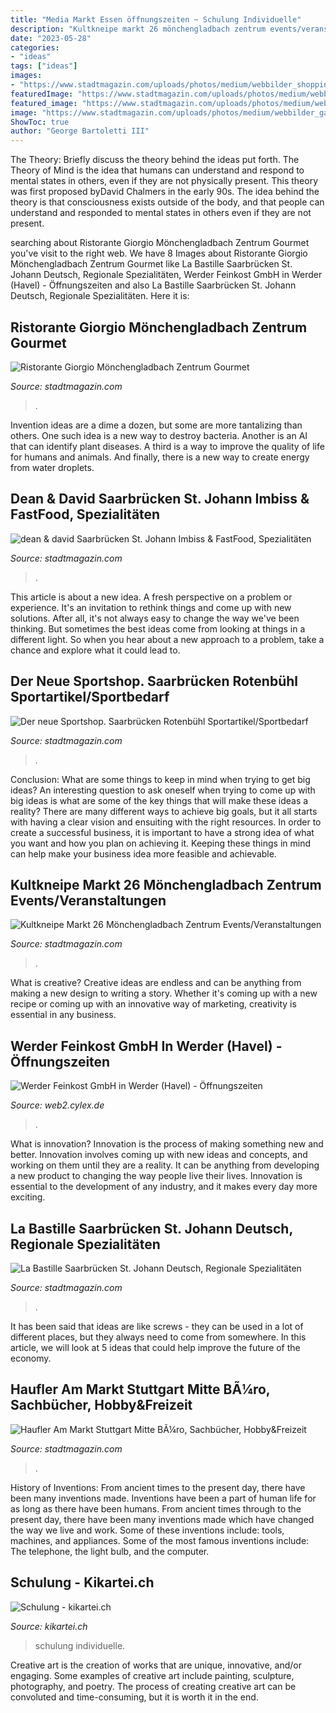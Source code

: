 ```yaml
---
title: "Media Markt Essen öffnungszeiten ~ Schulung Individuelle"
description: "Kultkneipe markt 26 mönchengladbach zentrum events/veranstaltungen"
date: "2023-05-28"
categories:
- "ideas"
tags: ["ideas"]
images:
- "https://www.stadtmagazin.com/uploads/photos/medium/webbilder_shopping_slides_new_1626_3.jpg"
featuredImage: "https://www.stadtmagazin.com/uploads/photos/medium/webbilder_shopping_slides_new_1626_3.jpg"
featured_image: "https://www.stadtmagazin.com/uploads/photos/medium/webbilder_gastronomie_slides_3205_1.jpg"
image: "https://www.stadtmagazin.com/uploads/photos/medium/webbilder_gastronomie_slides_new_3429_8.jpg"
ShowToc: true
author: "George Bartoletti III"
---
```



The Theory: Briefly discuss the theory behind the ideas put forth.
The Theory of Mind is the idea that humans can understand and respond to mental states in others, even if they are not physically present. This theory was first proposed byDavid Chalmers in the early 90s. The idea behind the theory is that consciousness exists outside of the body, and that people can understand and responded to mental states in others even if they are not present.

	

		
searching about Ristorante Giorgio Mönchengladbach Zentrum Gourmet you've visit to the right web. We have 8 Images about Ristorante Giorgio Mönchengladbach Zentrum Gourmet like La Bastille Saarbrücken St. Johann Deutsch, Regionale Spezialitäten, Werder Feinkost GmbH in Werder (Havel) - Öffnungszeiten and also La Bastille Saarbrücken St. Johann Deutsch, Regionale Spezialitäten. Here it is:
		
    
## Ristorante Giorgio Mönchengladbach Zentrum Gourmet

<img loading=lazy src="https://www.stadtmagazin.com/uploads/photos/medium/webbilder_gastronomie_slides_3205_1.jpg" onerror="this.onerror=null;this.src='https://tse4.mm.bing.net/th?id=OIP.UBdx8KkZY4HdgabQCEvJRQAAAA&amp;pid=15.1';" alt="Ristorante Giorgio Mönchengladbach Zentrum Gourmet">

_Source: stadtmagazin.com_

>. 

	

Invention ideas are a dime a dozen, but some are more tantalizing than others. One such idea is a new way to destroy bacteria. Another is an AI that can identify plant diseases. A third is a way to improve the quality of life for humans and animals. And finally, there is a new way to create energy from water droplets.

    
## Dean &amp; David Saarbrücken St. Johann Imbiss &amp; FastFood, Spezialitäten

<img loading=lazy src="http://www.stadtmagazin.com/uploads/photos/medium/webbilder_gastronomie_slides_new_6060_4.jpg" onerror="this.onerror=null;this.src='https://tse1.mm.bing.net/th?id=OIP.YTsBT-b_GUY8tZEmad0wdgHaEn&amp;pid=15.1';" alt="dean &amp; david Saarbrücken St. Johann Imbiss &amp; FastFood, Spezialitäten">

_Source: stadtmagazin.com_

>. 

	

This article is about a new idea. A fresh perspective on a problem or experience. It's an invitation to rethink things and come up with new solutions. After all, it's not always easy to change the way we've been thinking. But sometimes the best ideas come from looking at things in a different light. So when you hear about a new approach to a problem, take a chance and explore what it could lead to.

    
## Der Neue Sportshop. Saarbrücken Rotenbühl Sportartikel/Sportbedarf

<img loading=lazy src="https://www.stadtmagazin.com/uploads/photos/medium/webbilder_shopping_slides_new_1626_3.jpg" onerror="this.onerror=null;this.src='https://tse1.mm.bing.net/th?id=OIP.HxS8k4leUbzgjDbIonUTqQHaEn&amp;pid=15.1';" alt="Der neue Sportshop. Saarbrücken Rotenbühl Sportartikel/Sportbedarf">

_Source: stadtmagazin.com_

>. 

	

Conclusion: What are some things to keep in mind when trying to get big ideas?
An interesting question to ask oneself when trying to come up with big ideas is what are some of the key things that will make these ideas a reality? There are many different ways to achieve big goals, but it all starts with having a clear vision and ensuiting with the right resources. In order to create a successful business, it is important to have a strong idea of what you want and how you plan on achieving it. Keeping these things in mind can help make your business idea more feasible and achievable.

    
## Kultkneipe Markt 26 Mönchengladbach Zentrum Events/Veranstaltungen

<img loading=lazy src="https://www.stadtmagazin.com/uploads/photos/medium/webbilder_gastronomie_slides_new_3429_8.jpg" onerror="this.onerror=null;this.src='https://tse4.mm.bing.net/th?id=OIP.1ELlbbvVEIRCYRsUfCartgHaEn&amp;pid=15.1';" alt="Kultkneipe Markt 26 Mönchengladbach Zentrum Events/Veranstaltungen">

_Source: stadtmagazin.com_

>. 

	

What is creative?
Creative ideas are endless and can be anything from making a new design to writing a story. Whether it's coming up with a new recipe or coming up with an innovative way of marketing, creativity is essential in any business.

    
## Werder Feinkost GmbH In Werder (Havel) - Öffnungszeiten

<img loading=lazy src="https://media.cylex.de/companies/2642/129/images/561641154-img2_236258_large.jpg" onerror="this.onerror=null;this.src='https://tse2.mm.bing.net/th?id=OIP.vaT1m2_8oG5ifmsZ6z6RYwHaDV&amp;pid=15.1';" alt="Werder Feinkost GmbH in Werder (Havel) - Öffnungszeiten">

_Source: web2.cylex.de_

>. 

	

What is innovation?
Innovation is the process of making something new and better. Innovation involves coming up with new ideas and concepts, and working on them until they are a reality. It can be anything from developing a new product to changing the way people live their lives. Innovation is essential to the development of any industry, and it makes every day more exciting.

    
## La Bastille Saarbrücken St. Johann Deutsch, Regionale Spezialitäten

<img loading=lazy src="https://www.stadtmagazin.com/uploads/photos/medium/webbilder_gastronomie_slides_new_6657_1.jpg" onerror="this.onerror=null;this.src='https://tse4.mm.bing.net/th?id=OIP.-DtliCpCRE0ILFda--iWjQHaEn&amp;pid=15.1';" alt="La Bastille Saarbrücken St. Johann Deutsch, Regionale Spezialitäten">

_Source: stadtmagazin.com_

>. 

	

It has been said that ideas are like screws - they can be used in a lot of different places, but they always need to come from somewhere. In this article, we will look at 5 ideas that could help improve the future of the economy.

    
## Haufler Am Markt Stuttgart Mitte BÃ¼ro, Sachbücher, Hobby&amp;Freizeit

<img loading=lazy src="https://www.stadtmagazin.com/uploads/photos/medium/webbilder_shopping_slides_new_63_1.jpg" onerror="this.onerror=null;this.src='https://tse1.mm.bing.net/th?id=OIP.npFsmr1u78RwQItcg7ITDAHaEn&amp;pid=15.1';" alt="Haufler Am Markt Stuttgart Mitte BÃ¼ro, Sachbücher, Hobby&amp;Freizeit">

_Source: stadtmagazin.com_

>. 

	

History of Inventions: From ancient times to the present day, there have been many inventions made.
Inventions have been a part of human life for as long as there have been humans. From ancient times through to the present day, there have been many inventions made which have changed the way we live and work. Some of these inventions include: tools, machines, and appliances. Some of the most famous inventions include: The telephone, the light bulb, and the computer.

    
## Schulung - Kikartei.ch

<img loading=lazy src="https://kikartei.ch/wp-content/uploads/2020/08/headway-5QgIuuBxKwM-unsplash.jpg" onerror="this.onerror=null;this.src='https://tse4.mm.bing.net/th?id=OIP.D5cq25u9pjiyVECSNDc4lAHaE8&amp;pid=15.1';" alt="Schulung - kikartei.ch">

_Source: kikartei.ch_

>schulung individuelle. 

	

Creative art is the creation of works that are unique, innovative, and/or engaging. Some examples of creative art include painting, sculpture, photography, and poetry. The process of creating creative art can be convoluted and time-consuming, but it is worth it in the end.

